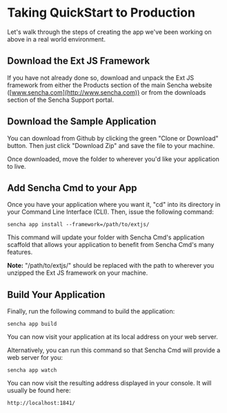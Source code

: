 # Taking QuickStart to Production

Let's walk through the steps of creating the app we've been working on above in
a real world environment.

## Download the Ext JS Framework

If you have not already done so, download and unpack the Ext JS framework from
either the Products section of the main Sencha website
([www.sencha.com](http://www.sencha.com)) or from the downloads section of the
Sencha Support portal.

## Download the Sample Application

You can download from Github by clicking the green "Clone or Download" button. Then
just click "Download Zip" and save the file to your machine.

Once downloaded, move the folder to wherever you'd like your application to live.

## Add Sencha Cmd to your App

Once you have your application where you want it, "cd" into its directory in your
Command Line Interface (CLI). Then, issue the following command:

    sencha app install --framework=/path/to/extjs/

This command will update your folder with Sencha Cmd's application scaffold that
allows your application to benefit from Sencha Cmd's many features.

**Note:** "/path/to/extjs/" should be replaced with the path to wherever you
unzipped the Ext JS framework on your machine.

## Build Your Application

Finally, run the following command to build the application:

    sencha app build

You can now visit your application at its local address on your web server.

Alternatively, you can run this command so that Sencha Cmd will provide a web
server for you:

    sencha app watch

You can now visit the resulting address displayed in your console.  It will
usually be found here:

    http://localhost:1841/
